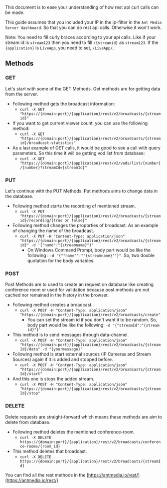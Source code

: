 This document is to ease your understanding of how rest api curl  calls can be made. 

This guide assumes that you included your IP in the ip-filter in the `Ant Media Server dashboard`. So that you can do rest api calls. Otherwise it won't work.

Note: You need to fill curly braces according to your api calls. Like if your stream id is `stream123` then you need to fill `/{streamid}` as `stream123`. If the `{application}` is `LiveApp`, you need to set, `/LiveApp/`.

## Methods
### GET
Let's start with some of the GET Methods. Get methods are for getting data from the server.
* Following method gets the broadcast information:
  * `curl -X GET "https://{domain:port}/{application}/rest/v2/broadcasts/{streamid}"`
* If you want to get current viewer count, you can use the following method:
  * `curl -X GET "https://{domain:port}/{application}/rest/v2/broadcasts/{streamid}/broadcast-statistics"`
* As a last example of GET calls, it would be good to see a call with query parameters. So this time it will be getting vod list from database:
  * `curl -X GET "https://{domain:port}/{application}/rest/v2/vods/list/{number}/{number}?streamId={streamId}"`

### PUT
Let's continue with the PUT Methods. Put methods aims to change data in the database.
* Following method starts the recording of mentioned stream.
  * `curl -X PUT "https://{domain:port}/{application}/rest/v2/broadcasts/{streamid}/recording/{true or false}"`
* Following method changes the proporties of broadcast. As an example of changing the name of the broadcast.
  * `curl -X PUT -H "Content-Type: application/json" "https://{domain:port}/{application}/rest/v2/broadcasts/{streamid}" -d '{"name":"{streamname}"}'`
    * On  Windows Command Prompt, body part would be like the following : `-d "{""name"":""{streamname}""}"`. So, two double quotation for the body variables.
### POST
Post Methods are to used to create an request on database like creating conference room or used for validation because post methods are not cached nor remained in the history in the browser.

* Following method creates a broadcast.
  * `curl -X POST -H "Content-Type: application/json" "https://{domain:port}/{application}/rest/v2/broadcasts/create"`
    * You can set the stream id if you don't want it to be random. So,  body part would be like the following: `-d '{"streamId":"{stream id}"}'`
* This method is to send messages through data-channel.
  * `curl -X POST -H "Content-Type: application/json" "https://{domain:port}/{application}/rest/v2/broadcasts/{streamId}/data" -d "{yourmessage}"`
* Following method is start external sources (IP Cameras and Stream Sources) again if it is added and stopped before.
  * `curl -X POST -H "Content-Type: application/json" "https://{domain:port}/{application}/rest/v2/broadcasts/{streamId}/start"`
* And this one is stops the added stream.
  * `curl -X POST -H "Content-Type: application/json" "https://{domain:port}/{application}/rest/v2/broadcasts/{streamId}/stop"`
### DELETE
Delete requests are straight-forward which means these methods are aim to delete from database.
* Following method deletes the mentioned conference-room.
  * `curl -X DELETE https://{domain:port}/{application}/rest/v2/broadcasts/conference-rooms/{room_id}`
* This method deletes that broadcast.
  * `curl -X DELETE https://{domain:port}/{application}/rest/v2/broadcasts/{streamId}`

You can find all the rest methods in the [https://antmedia.io/rest/](https://antmedia.io/rest/)